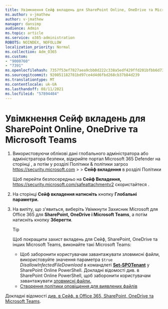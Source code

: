 ```yaml
---
title: Увімкнення Сейф вкладень для SharePoint Online, OneDrive та Microsoft Teams
ms.author: v-jmathew
author: v-jmathew
manager: dansimp
audience: Admin
ms.topic: article
ms.service: o365-administration
ROBOTS: NOINDEX, NOFOLLOW
localization_priority: Normal
ms.collection: Adm_O365
ms.custom:
- "9000760"
- "7391"
ms.openlocfilehash: 7357f53ef7827aea9cbb0d222c338a5edf429ffd201bfbb6d7307b3d446fdae2
ms.sourcegitcommit: 920051182781bd97ce4d4d6fbd268cb37b84d239
ms.translationtype: MT
ms.contentlocale: uk-UA
ms.lasthandoff: 08/11/2021
ms.locfileid: "57894484"
---
```

# <a name="enable-safe-attachments-for-sharepoint-online-onedrive-and-microsoft-teams"></a>Увімкнення Сейф вкладень для SharePoint Online, OneDrive та Microsoft Teams

1. Використовуючи облікові дані глобального адміністратора або адміністратора безпеки, відкрийте портал Microsoft 365 Defender на сторінці , а потім у розділі Політики & політики загроз <https://security.microsoft.com>  \>  \> **Сейф вкладення**  в розділі Політики

   Щоб перейти безпосередньо на **Сейф Вкладення,** <https://security.microsoft.com/safeattachmentv2> скористайтеся .

2. На сторінці **Сейф вкладення натисніть** кнопку **Глобальні параметри.**
3. На виліту, що з'явиться, виберіть Увімкнути Захисник Microsoft для Office 365 для **SharePoint, OneDrive і Microsoft Teams**, а потім натисніть кнопку **Зберегти**.

    > [!TIP]
    >
    > Щоб покращити захист вкладень для Сейф, SharePoint, OneDrive та інших Microsoft Teams, виконайте такі Microsoft Teams:
    >
    > - Щоб заборонити користувачам завантажувати зловмисні файли, використовуйте значення параметра `$true` *DisallowInfectedFileDownload* в командлеті **[Set-SPOTenant](https://docs.microsoft.com/powershell/module/sharepoint-online/Set-SPOTenant)** у SharePoint Online PowerShell. Докладні відомості див. в SharePoint Online PowerShell, щоб заборонити користувачам завантажувати [зловмисні файли.](https://docs.microsoft.com/microsoft-365/security/office-365-security/turn-on-mdo-for-spo-odb-and-teams#step-2-recommended-use-sharepoint-online-powershell-to-prevent-users-from-downloading-malicious-files)
    > - [Створення політики оповіщення для виявлених файлів](https://docs.microsoft.com/microsoft-365/security/office-365-security/turn-on-mdo-for-spo-odb-and-teams#step-3-recommended-use-the-microsoft-365-defender-portal-to-create-an-alert-policy-for-detected-files)

Докладні відомості [див. в Сейф. в Office 365, SharePoint, OneDrive та Microsoft Teams](https://go.microsoft.com/fwlink/?linkid=2092041).
